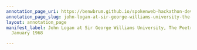 ```yaml
---
annotation_page_uri: https://benwbrum.github.io/spokenweb-hackathon-development/annotations/john-logan-at-sir-george-williams-university-the-poetry-series-26-january-1968-canvas-1-unknown.json
annotation_page_slug: john-logan-at-sir-george-williams-university-the-poetry-series-26-january-1968-canvas-1-unknown
layout: annotation_page
manifest_label: John Logan at Sir George Williams University, The Poetry Series, 26
  January 1968

---
```


